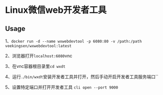 # Linux微信web开发者工具

## Usage
1、``docker run -d --name wxwebdevtool -p 6080:80 -v /path:/path veekingsen/wxwebdevtool:latest``

2、浏览器打开``localhost:6080``vnc

3、在vnc容器根目录里``cd wxdt``

4、运行``./bin/wxdt``安装开发者工具并打开，然后手动开启开发者工具服务端口``

5、设置特定端口并打开开发者工具 ``cli open --port 9000``